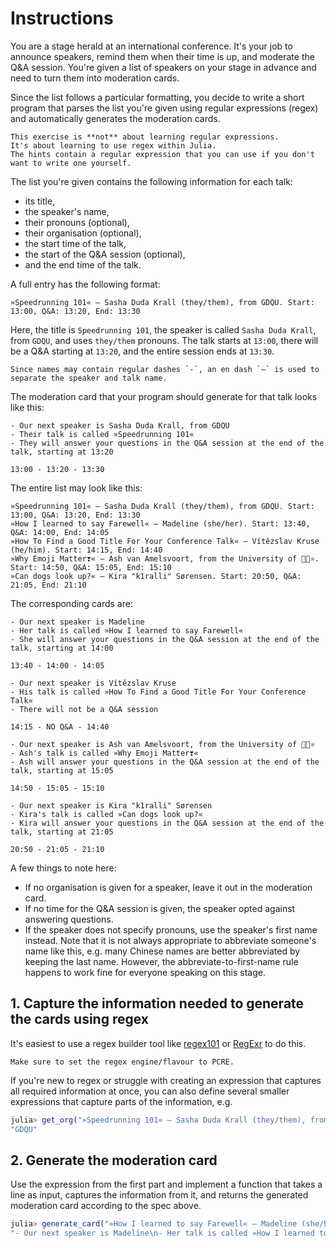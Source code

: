 # Instructions

You are a stage herald at an international conference.
It's your job to announce speakers, remind them when their time is up, and moderate the Q&A session.
You're given a list of speakers on your stage in advance and need to turn them into moderation cards.

Since the list follows a particular formatting, you decide to write a short program that parses the list you're given using regular expressions (regex) and automatically generates the moderation cards.

~~~~exercism/note
This exercise is **not** about learning regular expressions.
It's about learning to use regex within Julia.
The hints contain a regular expression that you can use if you don't want to write one yourself.
~~~~

The list you're given contains the following information for each talk:

- its title,
- the speaker's name,
- their pronouns (optional),
- their organisation (optional),
- the start time of the talk,
- the start of the Q&A session (optional),
- and the end time of the talk.

A full entry has the following format:

```text
»Speedrunning 101« – Sasha Duda Krall (they/them), from GDQU. Start: 13:00, Q&A: 13:20, End: 13:30
```

Here, the title is `Speedrunning 101`, the speaker is called `Sasha Duda Krall`, from `GDQU`, and uses `they/them` pronouns.
The talk starts at `13:00`, there will be a Q&A starting at `13:20`, and the entire session ends at `13:30`.

~~~~exercism/caution
Since names may contain regular dashes `-`, an en dash `–` is used to separate the speaker and talk name.
~~~~

The moderation card that your program should generate for that talk looks like this:

```text
- Our next speaker is Sasha Duda Krall, from GDQU
- Their talk is called »Speedrunning 101«
- They will answer your questions in the Q&A session at the end of the talk, starting at 13:20

13:00 - 13:20 - 13:30
```

The entire list may look like this:

```text
»Speedrunning 101« – Sasha Duda Krall (they/them), from GDQU. Start: 13:00, Q&A: 13:20, End: 13:30
»How I learned to say Farewell« – Madeline (she/her). Start: 13:40, Q&A: 14:00, End: 14:05
»How To Find a Good Title For Your Conference Talk« – Vítězslav Kruse (he/him). Start: 14:15, End: 14:40
»Why Emoji Matter❣« – Ash van Amelsvoort, from the University of 🧬🧪⚛. Start: 14:50, Q&A: 15:05, End: 15:10
»Can dogs look up?« – Kira "k1ralli" Sørensen. Start: 20:50, Q&A: 21:05, End: 21:10
```

The corresponding cards are:

```text
- Our next speaker is Madeline
- Her talk is called »How I learned to say Farewell«
- She will answer your questions in the Q&A session at the end of the talk, starting at 14:00

13:40 - 14:00 - 14:05
```

```text
- Our next speaker is Vítězslav Kruse
- His talk is called »How To Find a Good Title For Your Conference Talk«
- There will not be a Q&A session

14:15 - NO Q&A - 14:40
```

```text
- Our next speaker is Ash van Amelsvoort, from the University of 🧬🧪⚛
- Ash's talk is called »Why Emoji Matter❣«
- Ash will answer your questions in the Q&A session at the end of the talk, starting at 15:05

14:50 - 15:05 - 15:10
```

```text
- Our next speaker is Kira "k1ralli" Sørensen
- Kira's talk is called »Can dogs look up?«
- Kira will answer your questions in the Q&A session at the end of the talk, starting at 21:05

20:50 - 21:05 - 21:10 
```

A few things to note here:

- If no organisation is given for a speaker, leave it out in the moderation card.
- If no time for the Q&A session is given, the speaker opted against answering questions.
- If the speaker does not specify pronouns, use the speaker's first name instead.
  Note that it is not always appropriate to abbreviate someone's name like this, e.g. many Chinese names are better abbreviated by keeping the last name.
  However, the abbreviate-to-first-name rule happens to work fine for everyone speaking on this stage.

## 1. Capture the information needed to generate the cards using regex

It's easiest to use a regex builder tool like [regex101](https://regex101.com/) or [RegExr](https://regexr.com/) to do this.

~~~~exercism/caution
Make sure to set the regex engine/flavour to PCRE.
~~~~

If you're new to regex or struggle with creating an expression that captures all required information at once, you can also define several smaller expressions that capture parts of the information, e.g.

```julia
julia> get_org("»Speedrunning 101« – Sasha Duda Krall (they/them), from GDQU. Start: 13:00, Q&A: 13:20, End: 13:30")
"GDQU"
```

## 2. Generate the moderation card

Use the expression from the first part and implement a function that takes a line as input, captures the information from it, and returns the generated moderation card according to the spec above.

```julia
julia> generate_card("»How I learned to say Farewell« – Madeline (she/her). Start: 13:40, Q&A: 14:00, End: 14:05")
"- Our next speaker is Madeline\n- Her talk is called »How I learned to say Farewell«\n- She will answer your questions in the Q&A session at the end of the talk, starting at 14:00\n\n13:40 - 14:00 - 14:05\n"
```
